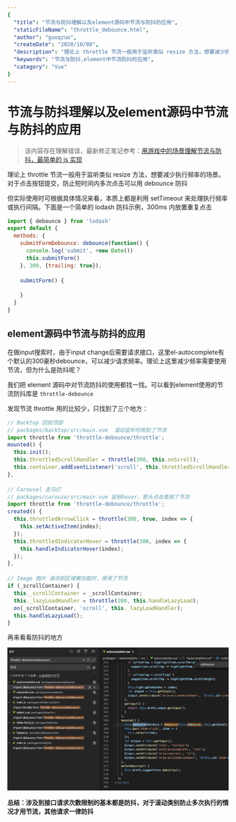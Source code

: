 ```yaml
---
{
  "title": "节流与防抖理解以及element源码中节流与防抖的应用",
  "staticFileName": "throttle_debounce.html",
  "author": "guoqzuo",
  "createDate": "2020/10/08",
  "description": "理论上 throttle 节流一般用于监听类似 resize 方法，想要减少执行频率的场景。对于点击按钮提交，防止短时间内多次点击可以用 debounce 防抖，但实际使用时可根据具体情况来看，本质上都是利用 setTimeout 来处理执行频率或执行间隔。下面是一个简单的 loadash 防抖示例，300ms 内放置重复点击",
  "keywords": "节流与防抖,element中节流防抖的应用",
  "category": "Vue"
}
---
```

# 节流与防抖理解以及element源码中节流与防抖的应用

> 该内容存在理解错误，最新修正笔记参考：[用游戏中的场景理解节流与防抖，最简单的 js 实现](/blog/2021/4/easy_throttle_debounce.html)

理论上 throttle 节流一般用于监听类似 resize 方法，想要减少执行频率的场景。对于点击按钮提交，防止短时间内多次点击可以用 debounce 防抖

但实际使用时可根据具体情况来看，本质上都是利用 setTimeout 来处理执行频率或执行间隔。下面是一个简单的 lodash 防抖示例，300ms 内放置重复点击
```js
import { debounce } from 'lodash'
export default {
  methods: {
    submitFormDebounce: debounce(function() {
      console.log('submit', +new Date())
      this.submitForm()
    }, 300, {trailing: true}),

    submitForm() {

    }
  }
}
```

## element源码中节流与防抖的应用
在做input搜索时，由于input change后需要请求接口，这里el-autocomplete有个默认的300豪秒debounce，可以减少请求频率。理论上这里减少频率需要使用节流，但为什么是防抖呢？

我们把 element 源码中对节流防抖的使用都找一找。可以看到element使用的节流防抖库是 `throttle-debounce`

发现节流 throttle 用的比较少，只找到了三个地方：
```js
// Backtop 回到顶部
// packages/backtop/src/main.vue  滚动监听时用到了节流
import throttle from 'throttle-debounce/throttle';
mounted() {
  this.init();
  this.throttledScrollHandler = throttle(300, this.onScroll);
  this.container.addEventListener('scroll', this.throttledScrollHandler);
},

// Carousel 走马灯 
// packages/carouse/src/main.vue 鼠标hover，箭头点击使用了节流
import throttle from 'throttle-debounce/throttle';
created() {
  this.throttledArrowClick = throttle(300, true, index => {
    this.setActiveItem(index);
  });
  this.throttledIndicatorHover = throttle(300, index => {
    this.handleIndicatorHover(index);
  });
},

// Image 图片 滚动到区域懒加载时，使用了节流
if (_scrollContainer) {
  this._scrollContainer = _scrollContainer;
  this._lazyLoadHandler = throttle(200, this.handleLazyLoad);
  on(_scrollContainer, 'scroll', this._lazyLoadHandler);
  this.handleLazyLoad();
}
```

再来看看防抖的地方

![el_debounce.png](../../../images/blog/js/el_debounce.png)

**总结：涉及到接口请求次数限制的基本都是防抖，对于滚动类别防止多次执行的情况才用节流，其他请求一律防抖**